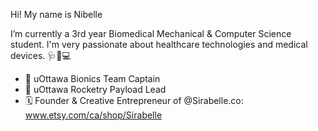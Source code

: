 Hi! My name is Nibelle

I’m currently a 3rd year Biomedical Mechanical & Computer Science student. I'm very passionate about healthcare technologies and medical devices. 🩺🔬💻
- 🦾 uOttawa Bionics Team Captain
- 🚀 uOttawa Rocketry Payload Lead
- 🗓 Founder & Creative Entrepreneur of @Sirabelle.co:  www.etsy.com/ca/shop/Sirabelle 

